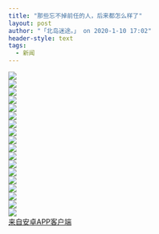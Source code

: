 ```yaml
---
title: "那些忘不掉前任的人，后来都怎么样了"
layout: post
author: "「北岛迷途。」 on 2020-1-10 17:02"
header-style: text
tags:
  - 新闻
---
```


<head></head>
<body>
 <img src="http://image.sxmeihua.com/pic/20200109/1578539447292842_608.jpg" onload="thumbImg(this)">
 <br> 
 <img src="http://image.sxmeihua.com/pic/20200109/1578539447297647_847.jpg" onload="thumbImg(this)">
 <br> 
 <img src="http://image.sxmeihua.com/pic/20200109/1578539447308105_824.jpg" onload="thumbImg(this)">
 <br> 
 <img src="http://image.sxmeihua.com/pic/20200109/1578539447312494_28.jpg" onload="thumbImg(this)">
 <br> 
 <img src="http://image.sxmeihua.com/pic/20200109/1578539447316127_238.jpg" onload="thumbImg(this)">
 <br> 
 <img src="http://image.sxmeihua.com/pic/20200109/1578539447318392_912.jpg" onload="thumbImg(this)">
 <br> 
 <img src="http://image.sxmeihua.com/pic/20200109/1578539447320801_859.jpg" onload="thumbImg(this)">
 <br> 
 <img src="http://image.sxmeihua.com/pic/20200109/1578539447322523_112.jpg" onload="thumbImg(this)">
 <br> 
 <img src="http://image.sxmeihua.com/pic/20200109/1578539447324701_456.jpg" onload="thumbImg(this)">
 <br> 
 <img src="http://image.sxmeihua.com/pic/20200109/1578539467028354_556.jpg" onload="thumbImg(this)">
 <br> 
 <img src="http://image.sxmeihua.com/pic/20200109/1578539467150370_997.jpg" onload="thumbImg(this)">
 <br> 
 <img src="http://image.sxmeihua.com/pic/20200109/157853946728487_951.jpg" onload="thumbImg(this)">
 <br> 
 <img src="http://image.sxmeihua.com/pic/20200109/1578539467384206_348.jpg" onload="thumbImg(this)">
 <br> 
 <img src="http://image.sxmeihua.com/pic/20200109/1578539467474575_329.jpg" onload="thumbImg(this)">
 <br> 
 <img src="http://image.sxmeihua.com/pic/20200109/1578539467560945_787.jpg" onload="thumbImg(this)">
 <br> 
 <img src="http://image.sxmeihua.com/pic/20200109/1578539467651719_873.jpg" onload="thumbImg(this)">
 <br> 
 <img src="http://image.sxmeihua.com/pic/20200109/157853946773446_118.jpg" onload="thumbImg(this)">
 <br> 
 <img src="http://image.sxmeihua.com/pic/20200109/1578539467811522_24.jpg" onload="thumbImg(this)">
 <br> 
 <div class="mag_viewthread"> 
  <a class="mag_text" target="_blank" href="https://app.boniu365.online/">来自安卓APP客户端</a> 
  <span id="magapp_qrcode_5947463" onmouseover="showMenu({'showid':this.id, 'menuid':'magapp_qrcode_download','fade':1, 'pos':'34'})" class="mag_qrcode"></span> 
 </div>
</body>


